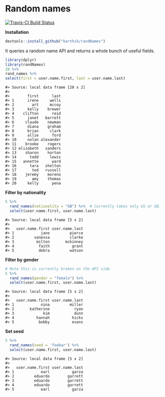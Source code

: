 
# Random names

[![Travis-CI Build Status](https://travis-ci.org/karthik/randNames.png?branch=master)](https://travis-ci.org/karthik/randNames)



**Installation**


```r
devtools::install_github("karthik/randNames")
```

It queries a random name API and returns a whole bunch of useful fields. 


```r
library(dplyr)
library(randNames)
20 %>%
rand_names %>%
select(first = user.name.first, last = user.name.last)
```

```
#> Source: local data frame [20 x 2]
#> 
#>        first      last
#> 1      irene     wells
#> 2        art     mccoy
#> 3      kelly    brewer
#> 4    clifton      reid
#> 5      janet   barrett
#> 6     claude    newman
#> 7      diana    graham
#> 8      brian     clark
#> 9      allie      ford
#> 10     nolan alexander
#> 11    brooke    rogers
#> 12 elizabeth   sanders
#> 13    sharon    horton
#> 14      todd     lewis
#> 15   annette      ward
#> 16      tara   shelton
#> 17       ted   russell
#> 18    jeremy    moreno
#> 19       amy    thomas
#> 20     kelly      pena
```

__Filter by nationality__


```r
5 %>% 
  rand_names(nationality = "GB") %>%  # Currently takes only US or GB. More coming.
  select(user.name.first, user.name.last)
```

```
#> Source: local data frame [5 x 2]
#> 
#>   user.name.first user.name.last
#> 1            jane         pierce
#> 2         vanessa         clarke
#> 3          milton       mckinney
#> 4           faith          grant
#> 5           debra         watson
```

__Filter by gender__


```r
# Note this is currently broken on the API side
5 %>% 
  rand_names(gender = "female") %>% 
  select(user.name.first, user.name.last)
```

```
#> Source: local data frame [5 x 2]
#> 
#>   user.name.first user.name.last
#> 1            nina         miller
#> 2       katherine           ryan
#> 3             kim           dunn
#> 4          hannah          hicks
#> 5           bobby          evans
```


__Set seed__


```r
5 %>% 
  rand_names(seed = 'foobar') %>% 
  select(user.name.first, user.name.last)
```

```
#> Source: local data frame [5 x 2]
#> 
#>   user.name.first user.name.last
#> 1            earl          garza
#> 2         eduardo        garrett
#> 3         eduardo        garrett
#> 4         eduardo        garrett
#> 5            earl          garza
```
